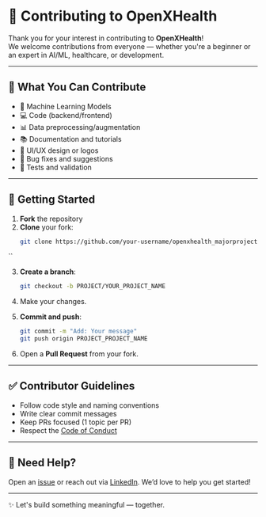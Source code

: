 # 🤝 Contributing to OpenXHealth

Thank you for your interest in contributing to **OpenXHealth**!  
We welcome contributions from everyone — whether you're a beginner or an expert in AI/ML, healthcare, or development.

---

## 🧠 What You Can Contribute

- 🧬 Machine Learning Models
- 💻 Code (backend/frontend)
- 📊 Data preprocessing/augmentation
- 📚 Documentation and tutorials
- 🎨 UI/UX design or logos
- 🐞 Bug fixes and suggestions
- 🧪 Tests and validation

---

## 🚀 Getting Started

1. **Fork** the repository
2. **Clone** your fork:
   ```bash
   git clone https://github.com/your-username/openxhealth_majorproject.git
``

3. **Create a branch**:

   ```bash
   git checkout -b PROJECT/YOUR_PROJECT_NAME
   ```

4. Make your changes.

5. **Commit and push**:

   ```bash
   git commit -m "Add: Your message"
   git push origin PROJECT_PROJECT_NAME
   ```

6. Open a **Pull Request** from your fork.

---

## ✅ Contributor Guidelines

* Follow code style and naming conventions
* Write clear commit messages
* Keep PRs focused (1 topic per PR)
* Respect the [Code of Conduct](./CODE_OF_CONDUCT.md)

---

## 💬 Need Help?

Open an [issue](https://github.com/OpenXHealth) or reach out via [LinkedIn](https://www.linkedin.com/company/openx-health/).
We’d love to help you get started!

---

✨ Let's build something meaningful — together.

```

